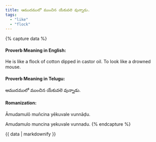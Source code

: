 ```yaml
---
title: ఆముదములో ముంచిన యేకువలె వున్నాడు.
tags:
  - "like"
  - "flock"
---
```


{% capture data %}
#### Proverb Meaning in English:
He is like a flock of cotton dipped in castor oil.
To look like a drowned mouse.

#### Proverb Meaning in Telugu:
ఆముదములో ముంచిన యేకువలె వున్నాడు.

#### Romanization:
Āmudamulō mun̄cina yēkuvale vunnāḍu.

Amudamulo muncina yekuvale vunnadu.
{% endcapture %}

{{ data | markdownify }}

